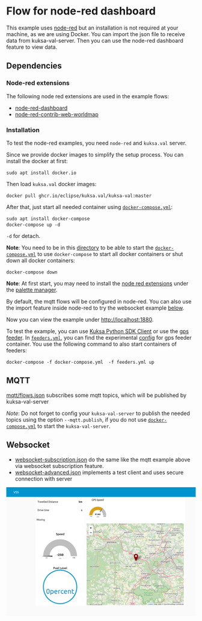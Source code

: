 # Flow for node-red dashboard

This example uses [node-red](https://nodered.org/) but an installation is not required at your machine, as we are using Docker. You can import the json file to receive data from kuksa-val-server. Then you can use the node-red dashboard feature to view data.

## Dependencies
### Node-red extensions
The following node red extensions are used in the example flows:
- [node-red-dashboard](https://flows.nodered.org/node/node-red-dashboard)
- [node-red-contrib-web-worldmap](https://flows.nodered.org/node/node-red-contrib-web-worldmap)

### Installation
To test the node-red examples, you need `node-red` and `kuksa.val` server.

Since we provide docker images to simplify the setup process. You can install the docker at first:
```
sudo apt install docker.io
```

Then load `kuksa.val` docker images:
```
docker pull ghcr.io/eclipse/kuksa.val/kuksa-val:master
```

After that, just start all needed container using [`docker-compose.yml`](./docker-compose.yml):
```
sudo apt install docker-compose
docker-compose up -d
```
`-d` for detach.

**Note**: You need to be in this [directory](./) to be able to start the [`docker-compose.yml`](./docker-compose.yml) to use `docker-compose` to start all docker containers or shut down all docker containers:
```
docker-compose down
```

**Note**: At first start, you may need to install the [node red extensions](#node-red-extensions) under the [palette manager](https://nodered.org/docs/user-guide/editor/palette/manager).

By default, the mqtt flows will be configured in node-red. You can also use the import feature inside node-red to try the websocket example [below](#websocket).

<!-- markdown-link-check-disable -->

Now you can view the example under [http://localhost:1880](http://localhost:1880/).

<!-- markdown-link-check-enable -->

To test the example, you can use [Kuksa Python SDK Client](https://github.com/eclipse-kuksa/kuksa-python-sdk) or use the [gps feeder](https://github.com/eclipse/kuksa.val.feeders/tree/main/gps2val).
In [`feeders.yml`](./feeders.yml), you can find the experimental [config](kuksa_config/gpsd_feeder.ini) for gps feeder container. You use the following command to also start containers of feeders:

```
docker-compose -f docker-compose.yml  -f feeders.yml up
```


## MQTT
[mqtt/flows.json](./mqtt/flows.json) subscribes some mqtt topics, which will be published by kuksa-val-server

*Note*: Do not forget to config your `kuksa-val-server` to publish the needed topics using the option `--mqtt.publish`, if you do not use [`docker-compose.yml`](./docker-compose.yml) to start the `kuksa-val-server`.

## Websocket
- [websocket-subscription.json](./websocket-subscription.json) do the same like the mqtt example above via websocket subscription feature.
- [websocket-advanced.json](./websocket-advanced.json) implements a test client and uses secure connection with server

![screenshot](./node-red-screenshot.png)
